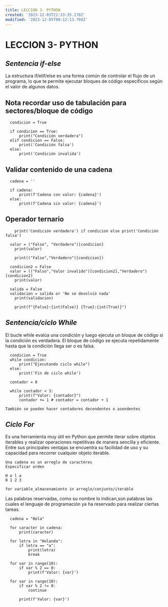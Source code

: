 ```yaml
---
title: LECCION 3- PYTHON
created: '2023-12-03T22:33:35.178Z'
modified: '2023-12-05T00:12:13.760Z'
---
```


# LECCION 3- PYTHON

## *Sentencia if-else*
La estructura  if/elif/else es una forma común de controlar el flujo de un programa, lo que te permite ejecutar bloques de código específicos según el valor de algunos datos.

## Nota recordar uso de tabulación para sectores/bloque de código
```
  condicion = True

  if condicion == True:
      print("Condición verdadera")
  elif condicion == False:
      print('Condición falsa')
  else:
      print('Condición invalida')
```

## Validar contenido de una cadena
```
  cadena = ''

  if cadena:
      print(f'Cadena con valor: {cadena}')
  else:
      print(f'Cadena sin valor: {cadena}')
```

## Operador ternario
```
    print('Condición verdadera') if condicion else print('Condición falsa')

  valor = ("Falso", "Verdadero")[condicion]
    print(valor)

    print(("Falso","Verdadero")[condicion])

  condicion2 = False
  valor = (("Falso","Valor invalido")[condicion2],"Verdadero")[condicion2]
    print(valor)

  salida = False
  validacion = salida or 'No se devolvió nada'
    print(validacion)

    print(f"{False}:{int(False)} {True}:{int(True)}")
```

## *Sentencia/ciclo While*
El bucle while evalúa una condición y luego ejecuta un bloque de código si la condición es verdadera. El bloque de código se ejecuta repetidamente hasta que la condición llega ser o es falsa.

```
  condicion = True
  while condicion:
      print("Ejecutando ciclo while")
  else:
      print('Fin de ciclo while')
```

```
  contador = 0

  while contador < 3:
      print(f"Valor: {contador}")
      contador += 1 # contador = contador + 1
```

    También se pueden hacer contadores decendentes o asendentes

## *Ciclo For*
Es una herramienta muy útil en Python que permite iterar sobre objetos iterables y realizar operaciones repetitivas de manera sencilla y eficiente. Entre sus principales ventajas se encuentra su facilidad de uso y su capacidad para recorrer cualquier objeto iterable.

    Una cadena es un arreglo de caractéres
    Especificar orden

    H o l a
    0 1 2 3

    for variable_almacenamiento in arreglo/conjunto/iterable

Las palabras reservadas, como su nombre lo indican,son palabras las cuales el lenguaje de programación ya ha reservado para realizar ciertas tareas.

```
  cadena = "Hola"

  for caracter in cadena:
      print(caracter)

  for letra in "Holanda":
      if letra == "a":
          print(letra)
          break

  for var in range(10):
      if var % 2 == 0:
          print(f'Valor: {var}')

  for var in range(10):
      if var % 2 != 0:
          continue

      print(f'Valor: {var}')

```

